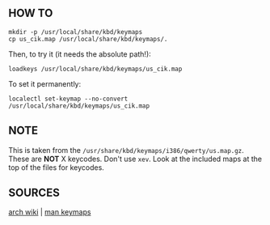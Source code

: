 ## HOW TO

```
mkdir -p /usr/local/share/kbd/keymaps
cp us_cik.map /usr/local/share/kbd/keymaps/.
```

Then, to try it (it needs the absolute path!):

```
loadkeys /usr/local/share/kbd/keymaps/us_cik.map
```

To set it permanently:

```
localectl set-keymap --no-convert /usr/local/share/kbd/keymaps/us_cik.map
```

## NOTE

This is taken from the `/usr/share/kbd/keymaps/i386/qwerty/us.map.gz`.
These are **NOT** X keycodes. Don't use `xev`. Look at the included maps at the
top of the files for keycodes.

## SOURCES

[arch wiki](https://wiki.archlinux.org/title/Linux_console/Keyboard_configuration) | 
[man keymaps](https://man.archlinux.org/man/keymaps.5)
